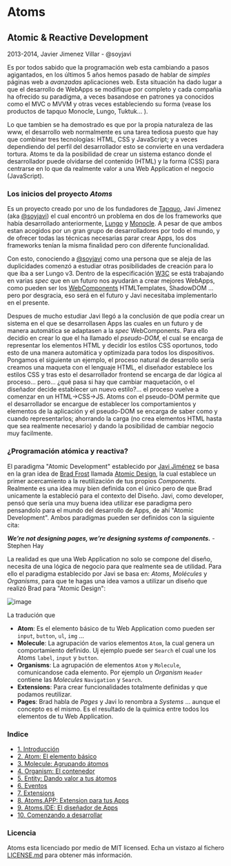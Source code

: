 # Atoms
## Atomic & Reactive Development
2013-2014, Javier Jimenez Villar - @soyjavi

Es por todos sabido que la programación web esta cambiando a pasos agigantados, en los últimos 5 años hemos pasado de hablar de *simples* páginas web a *avanzadas* aplicaciones web. Esta situación ha dado lugar a que el desarrollo de WebApps se modifique por completo y cada compañia ha ofrecido su paradigma, a veces basandose en patrones ya conocidos como el MVC o MVVM y otras veces estableciendo su forma (vease los productos de tapquo Monocle, Lungo, Tuktuk... ).

Lo que tambien se ha demostrado es que por la propia naturaleza de las www, el desarrollo web normalmente es una tarea tediosa puesto que hay que combinar tres tecnologías: HTML, CSS y JavaScript; y a veces dependiendo del perfil del desarrollador esto se convierte en una verdadera tortura. Atoms te da la posibilidad de crear un sistema estanco donde el desarrollador puede olvidarse del contenido (HTML) y la forma (CSS) para centrarse en lo que da realmente valor a una Web Application el negocio (JavaScript).


### Los inicios del proyecto *Atoms*
Es un proyecto creado por uno de los fundadores de [Tapquo](http://tapquo.com), Javi Jimenez (aka [@soyjavi](http://twitter.com/soyjavi)) el cual encontró un problema en dos de los frameworks que había desarrollado anteriormente, [Lungo](http://lungo.tapquo.com) y [Monocle](http://monocle.tapquo.com). A pesar de que ambos estan acogidos por un gran grupo de desarrolladores por todo el mundo, y de ofrecer todas las técnicas necesarias parar crear Apps, los dos frameworks tenían la misma finalidad pero con diferente funcionalidad.

Con esto, conociendo a [@soyjavi](http://twitter.com/soyjavi) como una persona que se aleja de las duplicidades comenzó a estudiar otras posibilidades de creación para lo que iba a ser Lungo v3. Dentro de la especificación [W3C](http://www.w3.org/) se está trabajando en varias *spec* que en un futuro nos ayudarán a crear mejores WebApps, como pueden ser los [WebComponents](https://dvcs.w3.org/hg/webcomponents/raw-file/tip/explainer/index.html) HTMLTemplates, ShadowDOM ... pero por desgracia, eso será en el futuro y Javi necesitaba implementarlo en el presente. 

Despues de mucho estudiar Javi llegó a la conclusión de que podía crear un sistema en el que se desarrollasen Apps las cuales en un futuro y de manera automática se adaptasen a la *spec* WebComponents. Para ello decidio en crear lo que el ha llamado el *pseudo-DOM*, el cual se encarga de representar los elementos HTML y decidir los estilos CSS oportunos, todo esto de una manera automática y optimizada para todos los dispositivos. Pongamos el siguiente un ejemplo, el proceso natural de desarrollo sería creamos una maqueta con el lenguaje HTML, el diseñador establece los estilos CSS y tras esto el desarrollador frontend se encarga de dar lógica al proceso... pero... ¿qué pasa si hay que cambiar maquetación, o el diseñador decide establecer un nuevo estilo?... el proceso vuelve a comenzar en un HTML->CSS->JS. Atoms con el pseudo-DOM permite que el desarrollador se encargue de establecer los comportamientos y elementos de la aplicación y el pseudo-DOM se encarga de saber como y cuando representarlos; ahorrando la carga (no crea elementos HTML hasta que sea realmente necesario) y dando la posibilidad de cambiar negocio muy facilmente.


### ¿Programación atómica y reactiva?
El paradigma "Atomic Development" establecido por [Javi Jiménez](https://twitter.com/soyjavi) se basa en la gran idea de [Brad Frost](http://bradfrostweb.com) llamada [Atomic Design](http://bradfrostweb.com/blog/post/atomic-web-design/), la cual establece un primer acercamiento a la reutilización de tus propios *Components*. Realmente es una idea muy bien definida con el único pero de que Brad unicamente la estableció para el contexto del Diseño. Javi, como developer, pensó que sería una muy buena idea utilizar ese paradigma pero pensandolo para el mundo del desarrollo de Apps, de ahí "Atomic Development". Ambos paradigmas pueden ser definidos con la siguiente cita:

***We’re not designing pages, we’re designing systems of components.*** - Stephen Hay

La realidad es que una Web Application no solo se compone del diseño, necesita de una lógica de negocio para que realmente sea de utilidad. Para ello el paradigma establecido por Javi se basa en: *Atoms*, *Molécules* y *Organisms*, para que te hagas una idea vamos a utilizar un diseño que realizó Brad para "Atomic Design":

![image](http://cdn.tapquo.com/images/atoms/atomic-design-process.png)

La tradución que 

* **Atom**: Es el elemento básico de tu Web Application como pueden ser `input`, `button`, `ul`, `img` ...
* **Molecule**: La agrupación de varios elementos `Atom`, la cual genera un comportamiento definido. Uj ejemplo puede ser `Search` el cual une los Atoms `label`, `input` y `button`.
* **Organisms**: La agrupación de elementos `Atom` y `Molecule`, comunicandose cada elemento. Por ejemplo un *Organism* `Header` contiene las *Molecules* `Navigation` y `Search`.
* **Extensions**: Para crear funcionalidades totalmente definidas y que podamos reutilizar.
* **Pages**: Brad habla de *Pages* y Javi lo renombra a *Systems* ... aunque el concepto es el mismo. Es el resultado de la química entre todos los elementos de tu Web Application.


### Indice
- [1. Introducción](https://github.com/soyjavi/atoms-documentation/blob/master/ES/01.md)
- [2. Atom: El elemento básico](https://github.com/soyjavi/atoms-documentation/blob/master/ES/02.md)
- [3. Molecule: Agrupando átomos](https://github.com/soyjavi/atoms-documentation/blob/master/ES/03.md)
- [4. Organism: El contenedor](https://github.com/soyjavi/atoms-documentation/blob/master/ES/04.md)
- [5. Entity: Dando valor a tus átomos](https://github.com/soyjavi/atoms-documentation/blob/master/ES/05.md)
- [6. Eventos](https://github.com/soyjavi/atoms-documentation/blob/master/ES/06.md)
- [7. Extensions](https://github.com/soyjavi/atoms-documentation/blob/master/ES/07.md)
- [8. Atoms.APP: Extension para tus Apps](https://github.com/soyjavi/atoms-documentation/blob/master/ES/08.md)
- [9. Atoms.IDE: El diseñador de Apps](https://github.com/soyjavi/atoms-documentation/blob/master/ES/09.md)
- [10. Comenzando a desarrollar](https://github.com/soyjavi/atoms-documentation/blob/master/ES/10.md)


### Licencia
Atoms esta licenciado por medio de MIT licensed. Echa un vistazo al fichero [LICENSE.md](https://github.com/tapquo/atoms/blob/master/LICENSE) para obtener más información.